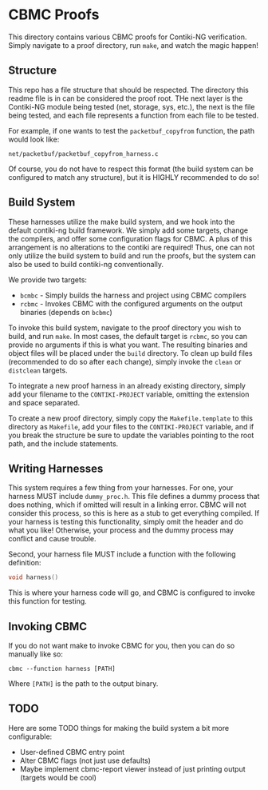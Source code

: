 # CBMC Proofs

This directory contains various CBMC proofs for Contiki-NG verification.
Simply navigate to a proof directory, run `make`, and watch the magic happen!

## Structure

This repo has a file structure that should be respected.
The directory this readme file is in can be considered the proof root.
THe next layer is the Contiki-NG module being tested (net, storage, sys, etc.),
the next is the file being tested, and each file represents a function from each file to be tested. 

For example, if one wants to test the `packetbuf_copyfrom` function, the path would look like:

```
net/packetbuf/packetbuf_copyfrom_harness.c
```

Of course, you do not have to respect this format (the build system can be configured to match any structure),
but it is HIGHLY recommended to do so!

## Build System

These harnesses utilize the make build system, 
and we hook into the default contiki-ng build framework.
We simply add some targets, change the compilers, and offer some configuration flags for CBMC.
A plus of this arrangement is no alterations to the contiki are required!
Thus, one can not only utilize the build system to build and run the proofs,
but the system can also be used to build contiki-ng conventionally.

We provide two targets:

- `bcmbc` - Simply builds the harness and project using CBMC compilers
- `rcbmc` - Invokes CBMC with the configured arguments on the output binaries (depends on `bcbmc`)

To invoke this build system, navigate to the proof directory you wish to build,
and run `make`. In most cases, the default target is `rcbmc`, so you can provide no arguments if this is what you want.
The resulting binaries and object files will be placed under the `build` directory.
To clean up build files (recommended to do so after each change),
simply invoke the `clean` or `distclean` targets.

To integrate a new proof harness in an already existing directory,
simply add your filename to the `CONTIKI-PROJECT` variable, omitting the extension and space separated.

To create a new proof directory, simply copy the `Makefile.template` to this directory as `Makefile`,
add your files to the `CONTIKI-PROJECT` variable, and if you break the structure be sure to update the
variables pointing to the root path, and the include statements.

## Writing Harnesses

This system requires a few thing from your harnesses.
For one, your harness MUST include `dummy_proc.h`.
This file defines a dummy process that does nothing, 
which if omitted will result in a linking error.
CBMC will not consider this process, so this is here as a stub to get everything compiled.
If your harness is testing this functionality, simply omit the header and do what you like!
Otherwise, your process and the dummy process may conflict and cause trouble.

Second, your harness file MUST include a function with the following definition:

```C
void harness()
```

This is where your harness code will go, and CBMC is configured to invoke this function for testing.

## Invoking CBMC

If you do not want make to invoke CBMC for you,
then you can do so manually like so:

```
cbmc --function harness [PATH]
```

Where `[PATH]` is the path to the output binary.

## TODO

Here are some TODO things for making the build system a bit more configurable:

- User-defined CBMC entry point
- Alter CBMC flags (not just use defaults)
- Maybe implement cbmc-report viewer instead of just printing output (targets would be cool)
